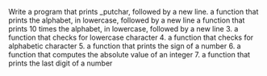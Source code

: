 Write a program that prints _putchar, followed by a new line.
 a function that prints the alphabet, in lowercase, followed by a new line
a function that prints 10 times the alphabet, in lowercase, followed by a new line
3. a function that checks for lowercase character
4. a function that checks for alphabetic character
5.  a function that prints the sign of a number
6.  a function that computes the absolute value of an integer
7.  a function that prints the last digit of a number
